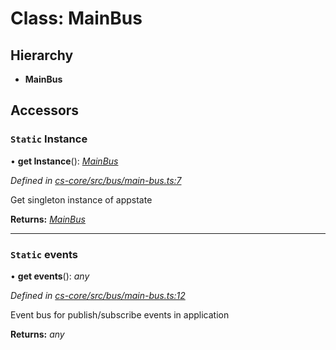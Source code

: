 # Class: MainBus

## Hierarchy

* **MainBus**

## Accessors

### `Static` Instance

• **get Instance**(): *[MainBus](_cs_core_src_bus_main_bus_.mainbus.md)*

*Defined in [cs-core/src/bus/main-bus.ts:7](https://github.com/RichardHovenkamp/csnext/blob/d817caa/packages/cs-core/src/bus/main-bus.ts#L7)*

Get singleton instance of appstate

**Returns:** *[MainBus](_cs_core_src_bus_main_bus_.mainbus.md)*

___

### `Static` events

• **get events**(): *any*

*Defined in [cs-core/src/bus/main-bus.ts:12](https://github.com/RichardHovenkamp/csnext/blob/d817caa/packages/cs-core/src/bus/main-bus.ts#L12)*

Event bus for publish/subscribe events in application

**Returns:** *any*

